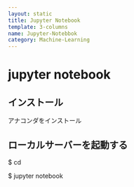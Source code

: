```yaml
---
layout: static
title: Jupyter Notebook
template: 3-columns
name: Jupyter-Notebbok
category: Machine-Learning
---
```


# jupyter notebook

## インストール
アナコンダをインストール


## ローカルサーバーを起動する
$ cd <jupyter notebook>

$ jupyter notebook
